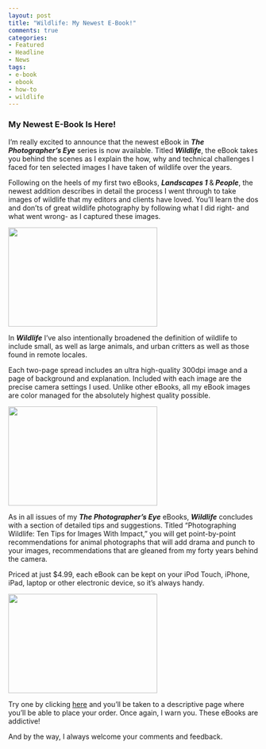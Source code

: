 ```yaml
---
layout: post
title: "Wildlife: My Newest E-Book!"
comments: true
categories:
- Featured
- Headline
- News
tags:
- e-book
- ebook
- how-to
- wildlife
---
```

<h3>My Newest E-Book Is Here!</h3>
I’m really excited to announce that the newest eBook in <strong><em>The Photographer’s Eye</em></strong> series is now available. Titled <strong><em>Wildlife</em></strong>, the eBook takes you behind the scenes as I explain the how, why and technical challenges I faced for ten selected images I have taken of wildlife over the years.

Following on the heels of my first two eBooks, <strong><em>Landscapes 1 </em></strong>&amp;<strong><em> People</em></strong>, the newest addition describes in detail the process I went through to take images of wildlife that my editors and clients have loved. You’ll learn the dos and don’ts of great wildlife photography by following what I did right- and what went wrong- as I captured these images.

<a href="http://blog.lesterpickerphoto.com/wp-content/uploads/2012/02/LAP0582.jpg"><img class="alignnone size-medium wp-image-1997" title="_LAP0582" src="http://blog.lesterpickerphoto.com/wp-content/uploads/2012/02/LAP0582-300x200.jpg" alt="" width="300" height="200"></a>

In <strong><em>Wildlife</em></strong> I’ve also intentionally broadened the definition of wildlife to include small, as well as large animals, and urban critters as well as those found in remote locales.

Each two-page spread includes an ultra high-quality 300dpi image and a page of background and explanation. Included with each image are the precise camera settings I used. Unlike other eBooks, all my eBook images are color managed for the absolutely highest quality possible.

<a href="http://blog.lesterpickerphoto.com/wp-content/uploads/2012/02/2006-11-ecuador1566.jpg"><img class="alignnone size-medium wp-image-1998" title="Amazon tree boa" src="http://blog.lesterpickerphoto.com/wp-content/uploads/2012/02/2006-11-ecuador1566-300x200.jpg" alt="" width="300" height="200"></a>

As in all issues of my <strong><em>The Photographer’s Eye</em></strong> eBooks, <strong><em>Wildlife</em></strong> concludes with a section of detailed tips and suggestions. Titled “Photographing Wildlife: Ten Tips for Images With Impact,” you will get point-by-point recommendations for animal photographs that will add drama and punch to your images, recommendations that are gleaned from my forty years behind the camera.

Priced at just $4.99, each eBook can be kept on your iPod Touch, iPhone, iPad, laptop or other electronic device, so it’s always handy.

<a href="http://blog.lesterpickerphoto.com/wp-content/uploads/2012/02/LAP6601-20x30.jpg"><img class="alignnone size-medium wp-image-1999" title="Sally Lightfoot crab, Galapagos" src="http://blog.lesterpickerphoto.com/wp-content/uploads/2012/02/LAP6601-20x30-300x200.jpg" alt="" width="300" height="200"></a>

Try one by clicking <a href="http://shop.lesterpickerphoto.com/page/103">here</a> and you’ll be taken to a descriptive page where you’ll be able to place your order. Once again, I warn you. These eBooks are addictive!

And by the way, I always welcome your comments and feedback.